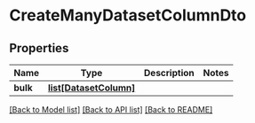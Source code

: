 # CreateManyDatasetColumnDto

## Properties
Name | Type | Description | Notes
------------ | ------------- | ------------- | -------------
**bulk** | [**list[DatasetColumn]**](DatasetColumn.md) |  | 

[[Back to Model list]](../README.md#documentation-for-models) [[Back to API list]](../README.md#documentation-for-api-endpoints) [[Back to README]](../README.md)

